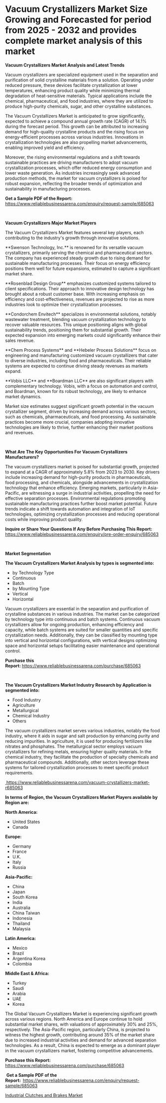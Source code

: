 <p><h1>Vacuum Crystallizers Market Size Growing and Forecasted for period from 2025 - 2032 and provides complete market analysis of this market</h1></p><p><strong>Vacuum Crystallizers Market Analysis and Latest Trends</strong></p>
<p><p>Vacuum crystallizers are specialized equipment used in the separation and purification of solid crystalline materials from a solution. Operating under reduced pressure, these devices facilitate crystallization at lower temperatures, enhancing product quality while minimizing thermal degradation of heat-sensitive materials. Typical applications include the chemical, pharmaceutical, and food industries, where they are utilized to produce high-purity chemicals, sugar, and other crystalline substances.</p><p>The Vacuum Crystallizers Market is anticipated to grow significantly, expected to achieve a compound annual growth rate (CAGR) of 14.1% during the forecast period. This growth can be attributed to increasing demand for high-quality crystalline products and the rising focus on energy-efficient processes across various industries. Innovations in crystallization technologies are also propelling market advancements, enabling improved yield and efficiency. </p><p>Moreover, the rising environmental regulations and a shift towards sustainable practices are driving manufacturers to adopt vacuum crystallization processes, which offer reduced energy consumption and lower waste generation. As industries increasingly seek advanced production methods, the market for vacuum crystallizers is poised for robust expansion, reflecting the broader trends of optimization and sustainability in manufacturing processes.</p></p>
<p><strong>Get a Sample PDF of the Report:&nbsp;</strong> <a href="https://www.reliablebusinessarena.com/enquiry/request-sample/685063?utm_campaign=3212&utm_medium=2&utm_source=Github&utm_content=ia&utm_term=10042025&utm_id=vacuum-crystallizers">https://www.reliablebusinessarena.com/enquiry/request-sample/685063</a></p>
<p>&nbsp;</p>
<p><strong>Vacuum Crystallizers Major Market Players</strong></p>
<p><p>The Vacuum Crystallizers Market features several key players, each contributing to the industry's growth through innovative solutions.</p><p>**Swenson Technology, Inc.** is renowned for its versatile vacuum crystallizers, primarily serving the chemical and pharmaceutical sectors. The company has experienced steady growth due to rising demand for sustainable manufacturing processes. Their focus on energy efficiency positions them well for future expansions, estimated to capture a significant market share.</p><p>**Rosenblad Design Group** emphasizes customized systems tailored to client specifications. Their approach to innovative design technology has brought about a robust customer base. With increasing emphasis on efficiency and cost-effectiveness, revenues are projected to rise as more industries look to optimize their crystallization processes.</p><p>**Condorchem Envitech** specializes in environmental solutions, notably wastewater treatment, blending vacuum crystallization technology to recover valuable resources. This unique positioning aligns with global sustainability trends, positioning them for substantial growth. Their expected expansion into emerging markets could significantly enhance their sales revenue.</p><p>**Chem Process Systems** and **Hebeler Process Solutions** focus on engineering and manufacturing customized vacuum crystallizers that cater to diverse industries, including food and pharmaceuticals. Their reliable systems are expected to continue driving steady revenues as markets expand.</p><p>**Vobis LLC** and **Boardman LLC** are also significant players with complementary technology. Vobis, with a focus on automation and control, and Boardman, known for its robust technology, are likely to enhance market dynamics.</p><p>Market size estimates suggest significant growth potential in the vacuum crystallizer segment, driven by increasing demand across various sectors, such as chemicals, pharmaceuticals, and food processing. As sustainable practices become more crucial, companies adopting innovative technologies are likely to thrive, further enhancing their market positions and revenues.</p></p>
<p>&nbsp;</p>
<p><strong>What Are The Key Opportunities For Vacuum Crystallizers Manufacturers?</strong></p>
<p><p>The vacuum crystallizers market is poised for substantial growth, projected to expand at a CAGR of approximately 5.8% from 2023 to 2030. Key drivers include increasing demand for high-purity products in pharmaceuticals, food processing, and chemicals, alongside advancements in crystallization technology that enhance efficiency. Emerging markets, particularly in Asia-Pacific, are witnessing a surge in industrial activities, propelling the need for effective separation processes. Environmental regulations promoting sustainable manufacturing practices further boost market potential. Future trends indicate a shift towards automation and integration of IoT technologies, optimizing crystallization processes and reducing operational costs while improving product quality.</p></p>
<p><strong>Inquire or Share Your Questions If Any Before Purchasing This Report:</strong> <a href="https://www.reliablebusinessarena.com/enquiry/pre-order-enquiry/685063?utm_campaign=3212&utm_medium=2&utm_source=Github&utm_content=ia&utm_term=10042025&utm_id=vacuum-crystallizers">https://www.reliablebusinessarena.com/enquiry/pre-order-enquiry/685063</a></p>
<p>&nbsp;</p>
<p><strong>Market Segmentation</strong></p>
<p><strong>The Vacuum Crystallizers Market Analysis by types is segmented into:</strong></p>
<p><ul><li>by Technology Type</li><li>Continuous</li><li>Batch</li><li>by Mounting Type</li><li>Vertical</li><li>Horizontal</li></ul></p>
<p><p>Vacuum crystallizers are essential in the separation and purification of crystalline substances in various industries. The market can be categorized by technology type into continuous and batch systems. Continuous vacuum crystallizers allow for ongoing production, enhancing efficiency and capacity, while batch systems are suited for smaller quantities and specific crystallization needs. Additionally, they can be classified by mounting type into vertical and horizontal configurations, with vertical designs optimizing space and horizontal setups facilitating easier maintenance and operational control.</p></p>
<p><strong>Purchase this Report:&nbsp;</strong><a href="https://www.reliablebusinessarena.com/purchase/685063?utm_campaign=3212&utm_medium=2&utm_source=Github&utm_content=ia&utm_term=10042025&utm_id=vacuum-crystallizers">https://www.reliablebusinessarena.com/purchase/685063</a></p>
<p>&nbsp;</p>
<p><strong>The Vacuum Crystallizers Market Industry Research by Application is segmented into:</strong></p>
<p><ul><li>Food Industry</li><li>Agriculture</li><li>Metallurgical</li><li>Chemical Industry</li><li>Others</li></ul></p>
<p><p>The vacuum crystallizers market serves various industries, notably the food industry, where it aids in sugar and salt production by enhancing purity and reducing impurities. In agriculture, it is used for producing fertilizers like nitrates and phosphates. The metallurgical sector employs vacuum crystallizers for refining metals, ensuring higher quality materials. In the chemical industry, they facilitate the production of specialty chemicals and pharmaceutical compounds. Additionally, other sectors leverage these systems for tailored crystallization processes to meet specific product requirements.</p></p>
<p><a href="https://www.reliablebusinessarena.com/vacuum-crystallizers-market-r685063?utm_campaign=3212&utm_medium=2&utm_source=Github&utm_content=ia&utm_term=10042025&utm_id=vacuum-crystallizers">&nbsp;https://www.reliablebusinessarena.com/vacuum-crystallizers-market-r685063</a></p>
<p><strong>In terms of Region, the Vacuum Crystallizers Market Players available by Region are:</strong></p>
<p>
    <p> <strong> North America: </strong>
        <ul>
            <li>United States</li>
            <li>Canada</li>
        </ul>
        </p> 
    <p> <strong> Europe: </strong>
        <ul>
            <li>Germany</li>
            <li>France</li>
            <li>U.K.</li>
            <li>Italy</li>
            <li>Russia</li>
        </ul>
        </p> 
    <p> <strong> Asia-Pacific: </strong>
        <ul>
            <li>China</li>
            <li>Japan</li>
            <li>South Korea</li>
            <li>India</li>
            <li>Australia</li>
            <li>China Taiwan</li>
            <li>Indonesia</li>
            <li>Thailand</li>
            <li>Malaysia</li>
        </ul>
        </p> 
    <p> <strong> Latin America: </strong>
        <ul>
            <li>Mexico</li>
            <li>Brazil</li>
            <li>Argentina Korea</li>
            <li>Colombia</li>
        </ul>
        </p> 
    <p> <strong> Middle East & Africa: </strong>
        <ul>
            <li>Turkey</li>
            <li>Saudi</li>
            <li>Arabia</li>
            <li>UAE</li>
            <li>Korea</li>
        </ul>
    </p>
    </p>
<p><p>The Global Vacuum Crystallizers Market is experiencing significant growth across various regions. North America and Europe continue to hold substantial market shares, with valuations of approximately 30% and 25%, respectively. The Asia-Pacific region, particularly China, is projected to witness the highest growth, contributing around 35% of the market share due to increased industrial activities and demand for advanced separation technologies. As a result, China is expected to emerge as a dominant player in the vacuum crystallizers market, fostering competitive advancements.</p></p>
<p><strong>Purchase this Report: </strong><a href="https://www.reliablebusinessarena.com/purchase/685063?utm_campaign=3212&utm_medium=2&utm_source=Github&utm_content=ia&utm_term=10042025&utm_id=vacuum-crystallizers">https://www.reliablebusinessarena.com/purchase/685063</a></p>
<p>&nbsp;<strong>Get a Sample PDF of the Report:&nbsp;&nbsp;</strong><a href="https://www.reliablebusinessarena.com/enquiry/request-sample/685063?utm_campaign=3212&utm_medium=2&utm_source=Github&utm_content=ia&utm_term=10042025&utm_id=vacuum-crystallizers">https://www.reliablebusinessarena.com/enquiry/request-sample/685063</a></p>
<p><strong></strong></p>
<p><p><a href="https://github.com/luerabollevc/Market-Research-Report-List-1/blob/main/industrial-clutches-and-brakes-market.md?utm_campaign=3212&utm_medium=2&utm_source=Github&utm_content=ia&utm_term=10042025&utm_id=vacuum-crystallizers">Industrial Clutches and Brakes Market</a></p></p>